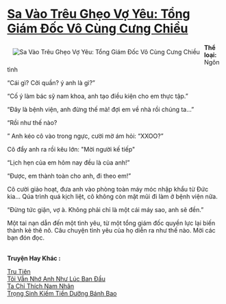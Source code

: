 <a href="https://utruyen.com/sa-vao-treu-gheo-vo-yeu-tong-giam-doc-vo-cung-cung-chieu/11742/" title="Sa Vào Trêu Ghẹo Vợ Yêu: Tổng Giám Đốc Vô Cùng Cưng Chiều"><h1>Sa Vào Trêu Ghẹo Vợ Yêu: Tổng Giám Đốc Vô Cùng Cưng Chiều</h1></a><div style="display:table"><img align="right" style="float: left; padding: 10px;" src="https://utruyen.com/images/story/200x260/sa-vao-treu-gheo-vo-yeu-tong-giam-doc-vo-cung-cung-chieu.jpg" alt="Sa Vào Trêu Ghẹo Vợ Yêu: Tổng Giám Đốc Vô Cùng Cưng Chiều"><b>Thể loại:</b> Ngôn tình<p></p>“Cái gì? Cởi quần? ý anh là gì?”<p></p>“Cố ý làm bác sỹ nam khoa, anh tạo điều kiện cho em thực tập.”<p></p>“Đây là bệnh viện, anh đừng thế mà! đợi em về nhà rồi chúng ta...”<p></p>“Rồi như thế nào?<p></p>” Anh kéo cô vào trong ngực, cười mờ ám hỏi: “XXOO?”<p></p>Cô đẩy anh ra rồi kêu lớn: "Mời người kế tiếp"<p></p>“Lịch hẹn của em hôm nay đều là của anh!”<p></p>“Được, em thành toàn cho anh, đi theo em!”<p></p>Cô cười giảo hoạt, đưa anh vào phòng toàn máy móc nhập khẩu từ Đức kia... Qúa trình quá kịch liệt, cô không còn mặt mũi đi làm ở bệnh viện nữa.<p></p>“Đừng tức giận, vợ à. Không phải chỉ là một cái máy sao, anh sẽ đền.” <p></p>Một tai nạn dẫn đến một tình yêu, từ một tổng giám đốc quyền lực lại biến thành kẻ thê nô. Câu chuyện tình yêu của họ diễn ra như thế nào. Mời các bạn đón đọc.</div><p><br><b>Truyện Hay Khác :</b></p><a href="https://utruyen.com/tru-tien/330/" alt="Tru Tiên">Tru Tiên</a><br/><a href="https://truyenngontinhay.wordpress.com/2019/10/03/toi-van-nho-anh-nhu-luc-ban-dau/" alt="Tôi Vẫn Nhớ Anh Như Lúc Ban Đầu">Tôi Vẫn Nhớ Anh Như Lúc Ban Đầu</a><br/><a href="https://dammy2019.blogspot.com/2019/11/ta-chi-thich-nam-nhan.html" alt="Ta Chỉ Thích Nam Nhân">Ta Chỉ Thích Nam Nhân</a><br/><a href="https://dammyh.wordpress.com/2019/11/07/trong-sinh-kiem-tien-duong-banh-bao/" alt="Trọng Sinh Kiếm Tiền Dưỡng Bánh Bao">Trọng Sinh Kiếm Tiền Dưỡng Bánh Bao</a><br/>